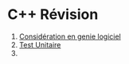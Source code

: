 # C++ Révision
1. [Considération en genie logiciel](https://github.com/Jordanulaval/cpp_revision/blob/0a58f0189846634f98e7116b70324e760a653836/Consid%C3%A9ration%20en%20g%C3%A9nie%20logiciel/Theorie_Contrat.md)
2. [Test Unitaire](https://github.com/Jordanulaval/cpp_revision/blob/cabb6aaf59055d520eb704dc51b2d18217bd05ae/Consid%C3%A9ration%20en%20g%C3%A9nie%20logiciel/Test%20Unitaire.md)
3. 
